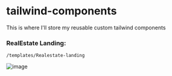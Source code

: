 # tailwind-components
This is where I'll store my reusable custom tailwind components


### RealEstate Landing: 
`/templates/Realestate-landing`

![image](https://drive.google.com/uc?export=view&id=d/10pS0ZtejWFpLh-qaiFaFrqzLp5Pxfq60)
